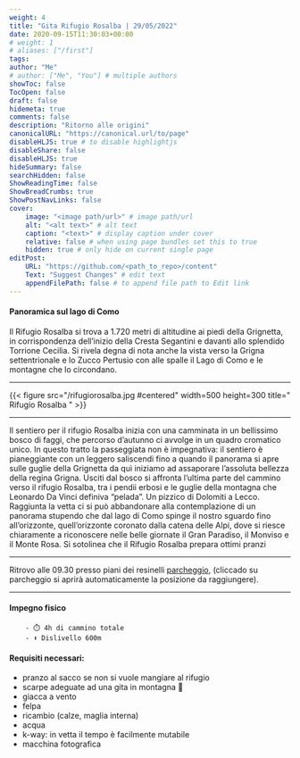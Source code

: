 ```yaml
---
weight: 4
title: "Gita Rifugio Rosalba | 29/05/2022"
date: 2020-09-15T11:30:03+00:00
# weight: 1
# aliases: ["/first"]
tags: 
author: "Me"
# author: ["Me", "You"] # multiple authors
showToc: false
TocOpen: false
draft: false
hidemeta: true
comments: false
description: "Ritorno alle origini"
canonicalURL: "https://canonical.url/to/page"
disableHLJS: true # to disable highlightjs
disableShare: false
disableHLJS: true
hideSummary: false
searchHidden: false
ShowReadingTime: false
ShowBreadCrumbs: true
ShowPostNavLinks: false 
cover:
    image: "<image path/url>" # image path/url
    alt: "<alt text>" # alt text
    caption: "<text>" # display caption under cover
    relative: false # when using page bundles set this to true
    hidden: true # only hide on current single page
editPost:
    URL: "https://github.com/<path_to_repo>/content"
    Text: "Suggest Changes" # edit text
    appendFilePath: false # to append file path to Edit link
---
```




#### Panoramica sul lago di Como

<!--more--> 
Il Rifugio Rosalba si trova a 1.720 metri di altitudine ai piedi della Grignetta, in corrispondenza dell’inizio della Cresta Segantini e davanti allo splendido Torrione Cecilia. Si rivela degna di nota anche la vista verso la Grigna settentrionale e lo Zucco Pertusio con alle spalle il Lago di Como e le montagne che lo circondano.


---

{{< figure src="/rifugiorosalba.jpg #centered" width=500 height=300 title=" Rifugio Rosalba " >}}

---
Il sentiero per il rifugio Rosalba inizia con una camminata in un bellissimo bosco di faggi, che percorso d’autunno ci avvolge in un quadro cromatico unico. In questo tratto la passeggiata non è impegnativa: il sentiero è pianeggiante con un leggero saliscendi fino a quando il panorama si apre sulle guglie della Grignetta da quì iniziamo ad assaporare l’assoluta bellezza della regina Grigna. Usciti dal bosco si affronta l’ultima parte del  cammino verso il rifugio Rosalba, tra i pendii erbosi e le guglie della montagna che Leonardo Da Vinci definiva “pelada”. Un pizzico di Dolomiti a Lecco. Raggiunta la vetta ci si può abbandonare alla contemplazione di un panorama stupendo che dal lago di Como spinge il nostro sguardo fino all’orizzonte, quell’orizzonte coronato dalla catena delle Alpi, dove si riesce chiaramente a riconoscere nelle belle giornate il Gran Paradiso, il Monviso e il Monte Rosa.
Si sotolinea che il Rifugio Rosalba prepara ottimi pranzi 

---

Ritrovo alle 09.30 presso piani dei resinelli [parcheggio](https://goo.gl/maps/ggeG1MieYDvQVspHA), (cliccado su parcheggio si aprirà automaticamente la posizione da raggiungere).

--- 
#### Impegno fisico

        - ⏱️ 4h di cammino totale
        - ⬆️ Dislivello 600m




#### Requisiti necessari:  
- pranzo al sacco se non si vuole mangiare al rifugio 
- scarpe adeguate ad una gita in montagna 🥾 
- giacca a vento
- felpa
- ricambio (calze, maglia interna)
- acqua 
- k-way: in vetta il tempo è facilmente mutabile
- macchina fotografica